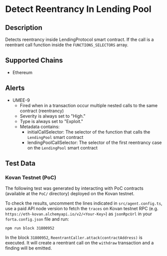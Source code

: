 # Detect Reentrancy In Lending Pool

## Description

Detects reentrancy inside LendingProtocol smart contract. If the call is a reentrant call function inside the `FUNCTIONS_SELECTORS` array.

## Supported Chains

- Ethereum

## Alerts

- UMEE-9
  - Fired when in a transaction occur multiple nested calls to the same contract (reentrancy)
  - Severity is always set to "High."
  - Type is always set to "Exploit."
  - Metadata contains:
    - initialCallSelector: The selector of the function that calls the `LendingPool` smart contract
    - lendingPoolCallSelector: The selector of the first reentrancy case on the `LendingPool` smart contract

## Test Data

### Kovan Testnet (PoC)

The following test was generated by interacting with PoC contracts (available at the `PoC/` directory) deployed on the Kovan testnet.

To check the results, uncomment the lines indicated in `src/agent.config.ts`, use a paid API node version to fetch the `traces` on Kovan testnet RPC (e.g. `https://eth-kovan.alchemyapi.io/v2/<Your-Key>`) as `jsonRpcUrl` in your `forta.config.json` file and run:

```
npm run block 31800952
```

In the block `31800952`, `ReentrantCaller.attack(contractAddress)` is executed. It will create a reentrant call on the `withdraw` transaction and a finding will be emitted.
